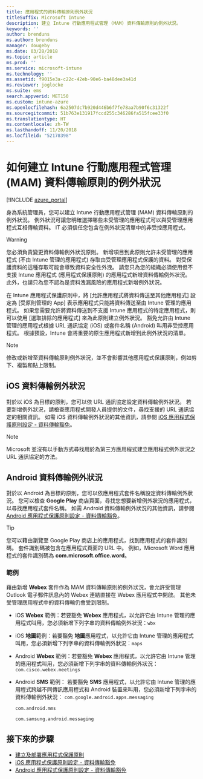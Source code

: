 ```yaml
---
title: 應用程式的資料傳輸原則例外狀況
titleSuffix: Microsoft Intune
description: 建立 Intune 行動應用程式管理 (MAM) 資料傳輸原則的例外狀況。
keywords: ''
author: brenduns
ms.author: brenduns
manager: dougeby
ms.date: 03/28/2018
ms.topic: article
ms.prod: ''
ms.service: microsoft-intune
ms.technology: ''
ms.assetid: f9015e3a-c22c-42eb-90e6-ba48dee3a41d
ms.reviewer: joglocke
ms.suite: ems
search.appverid: MET150
ms.custom: intune-azure
ms.openlocfilehash: 6a2507dc7b920d446b6f7fe78aa7b90f6c31322f
ms.sourcegitcommit: 51b763e131917fccd255c346286fa515fcee33f0
ms.translationtype: HT
ms.contentlocale: zh-TW
ms.lasthandoff: 11/20/2018
ms.locfileid: "52178398"
---
```

# <a name="how-to-create-exceptions-to-the-intune-mobile-application-management-mam-data-transfer-policy"></a>如何建立 Intune 行動應用程式管理 (MAM) 資料傳輸原則的例外狀況

[!INCLUDE [azure_portal](./includes/azure_portal.md)]

身為系統管理員，您可以建立 Intune 行動應用程式管理 (MAM) 資料傳輸原則的例外狀況。 例外狀況可讓您明確選擇哪些未受管理的應用程式可以與受管理應用程式互相傳輸資料。 IT 必須信任您包含在例外狀況清單中的非受控應用程式。 

>[!WARNING] 
> 您必須負責變更資料傳輸例外狀況原則。 新增項目到此原則允許未受管理的應用程式 (不由 Intune 管理的應用程式) 存取由受管理應用程式保護的資料。 對受保護資料的這種存取可能會導致資料安全性外洩。 請您只為您的組織必須使用但不支援 Intune 應用程式 (應用程式保護原則) 的應用程式新增資料傳輸例外狀況。 此外，也請只為您不認為是資料洩漏風險的應用程式新增例外狀況。

在 Intune 應用程式保護原則中，將 [允許應用程式將資料傳送至其他應用程式] 設定為 [受原則管理的 App] 表示應用程式只能將資料傳送至由 Intune 管理的應用程式。 如果您需要允許將資料傳送到不支援 Intune 應用程式的特定應用程式，則可以使用 [選取排除的應用程式] 來為此原則建立例外狀況。 豁免允許由 Intune 管理的應用程式根據 URL 通訊協定 (iOS) 或套件名稱 (Android) 叫用非受控應用程式。 根據預設，Intune 會將重要的原生應用程式新增到此例外狀況的清單。 

> [!NOTE]
> 修改或新增至資料傳輸原則例外狀況，並不會影響其他應用程式保護原則，例如剪下、複製和貼上限制。 

## <a name="ios-data-transfer-exceptions"></a>iOS 資料傳輸例外狀況
對於以 iOS 為目標的原則，您可以依 URL 通訊協定設定資料傳輸例外狀況。 若要新增例外狀況，請檢查應用程式開發人員提供的文件，尋找支援的 URL 通訊協定的相關資訊。 如需 iOS 資料傳輸例外狀況的其他資訊，請參閱 [iOS 應用程式保護原則設定 - 資料傳輸豁免](app-protection-policy-settings-ios.md#data-transfer-exemptions)。

> [!NOTE]
> Microsoft 並沒有以手動方式尋找用於為第三方應用程式建立應用程式例外狀況之 URL 通訊協定的方法。 

## <a name="android-data-transfer-exceptions"></a>Android 資料傳輸例外狀況
對於以 Android 為目標的原則，您可以依應用程式套件名稱設定資料傳輸例外狀況。 您可以檢查 **Google Play** 商店頁面，尋找您想要新增例外狀況的應用程式，以尋找應用程式套件名稱。 如需 Android 資料傳輸例外狀況的其他資訊，請參閱 [Android 應用程式保護原則設定 - 資料傳輸豁免](app-protection-policy-settings-android.md#data-transfer-exemptions)。


>[!TIP]
> 您可以藉由瀏覽至 Google Play 商店上的應用程式，找到應用程式的套件識別碼。 套件識別碼被包含在應用程式頁面的 URL 中。 例如，Microsoft Word 應用程式的套件識別碼為 **com.microsoft.office.word**。

### <a name="example"></a>範例
藉由新增 **Webex** 套件作為 MAM 資料傳輸原則的例外狀況，會允許受管理 Outlook 電子郵件訊息內的 Webex 連結直接在 Webex 應用程式中開啟。 其他未受管理應用程式中的資料傳輸仍會受到限制。

- iOS **Webex** 範例：若要豁免 **Webex** 應用程式，以允許它由 Intune 管理的應用程式叫用，您必須新增下列字串的資料傳輸例外狀況：<code>wbx</code>
    
 - iOS **地圖**範例：若要豁免 **地圖**應用程式，以允許它由 Intune 管理的應用程式叫用，您必須新增下列字串的資料傳輸例外狀況：<code>maps</code>

- Android **Webex** 範例：若要豁免 **Webex** 應用程式，以允許它由 Intune 管理的應用程式叫用，您必須新增下列字串的資料傳輸例外狀況：<code>com.cisco.webex.meetings</code>
    
- Android **SMS** 範例： 若要豁免 **SMS** 應用程式，以允許它由 Intune 管理的應用程式跨越不同傳訊應用程式和 Android 裝置來叫用，您必須新增下列字串的資料傳輸例外狀況： 
    <code>com.google.android.apps.messaging</code>
    
    <code>com.android.mms</code>
    
    <code>com.samsung.android.messaging</code>

## <a name="next-steps"></a>接下來的步驟

- [建立及部署應用程式保護原則](app-protection-policies.md)
- [iOS 應用程式保護原則設定 - 資料傳輸豁免](app-protection-policy-settings-ios.md#data-transfer-exemptions)
- [Android 應用程式保護原則設定 - 資料傳輸豁免](app-protection-policy-settings-android.md#data-transfer-exemptions)
